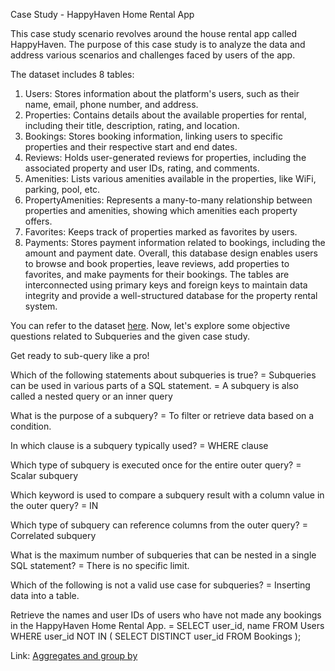 Case Study - HappyHaven Home Rental App

This case study scenario revolves around the house rental app called HappyHaven.
The purpose of this case study is to analyze the data and address various scenarios and challenges faced by users of the app.

The dataset includes 8 tables:
1. Users: Stores information about the platform's users, such as their name, email, phone number, and address.
2. Properties: Contains details about the available properties for rental, including their title, description, rating, and location.
3. Bookings: Stores booking information, linking users to specific properties and their respective start and end dates.
4. Reviews: Holds user-generated reviews for properties, including the associated property and user IDs, rating, and comments.
5. Amenities: Lists various amenities available in the properties, like WiFi, parking, pool, etc.
6. PropertyAmenities: Represents a many-to-many relationship between properties and amenities, showing which amenities each property offers.
7. Favorites: Keeps track of properties marked as favorites by users.
8. Payments: Stores payment information related to bookings, including the amount and payment date.
Overall, this database design enables users to browse and book properties, leave reviews, add properties to favorites, and make payments for their bookings. The tables are interconnected using primary keys and foreign keys to maintain data integrity and provide a well-structured database for the property rental system.

You can refer to the dataset [here](https://www.codechef.com/practice/SQLPRAC03/problems/SQLP21).
Now, let's explore some objective questions related to Subqueries and the given case study.

Get ready to sub-query like a pro!

Which of the following statements about subqueries is true?
= Subqueries can be used in various parts of a SQL statement.
= A subquery is also called a nested query or an inner query

What is the purpose of a subquery?
= To filter or retrieve data based on a condition.

In which clause is a subquery typically used?
= WHERE clause

Which type of subquery is executed once for the entire outer query?
= Scalar subquery

Which keyword is used to compare a subquery result with a column value in the outer query?
= IN

Which type of subquery can reference columns from the outer query?
= Correlated subquery

What is the maximum number of subqueries that can be nested in a single SQL statement?
= There is no specific limit.

Which of the following is not a valid use case for subqueries?
= Inserting data into a table.

Retrieve the names and user IDs of users who have not made any bookings in the HappyHaven Home Rental App.
= SELECT user_id, name
FROM Users
WHERE user_id NOT IN (
SELECT DISTINCT user_id
FROM Bookings
);



Link: [Aggregates and group by](https://www.codechef.com/practice/SQLPRAC05/problems/SQLP41?tab=statement)
